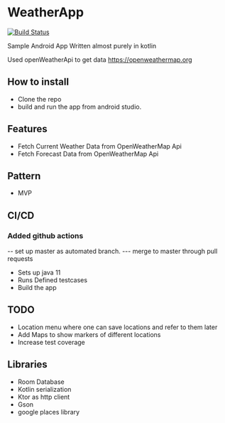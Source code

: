 # WeatherApp

[![Build Status](https://github.com/visron/WeatherApp/actions)](https://github.com/visron/WeatherApp)


Sample Android App Written almost purely in kotlin

Used openWeatherApi to get data https://openweathermap.org
 

## How to install
 - Clone the repo
 - build and run the app from android studio.

## Features 
 - Fetch Current Weather Data from OpenWeatherMap Api 
 - Fetch Forecast Data from OpenWeatherMap Api

## Pattern
 - MVP 

## CI/CD
 ### Added github actions
  -- set up master as automated branch.
   --- merge to master through pull requests 
  - Sets up java 11
  - Runs Defined testcases 
  - Build the app
## TODO
  - Location menu where one can save locations and refer to them later
  - Add Maps to show markers of different locations
  - Increase test coverage

## Libraries

- Room Database
- Kotlin serialization
- Ktor as http client
- Gson
- google places library
